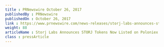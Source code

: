 ```yaml
---
title : PRNewswire October 26, 2017
publishedBy : PRNewswire
publishedOn : October 26, 2017
link : https://www.prnewswire.com/news-releases/storj-labs-announces-storj-tokens-now-listed-on-poloniex-exchange-for-trading-300544286.html
weight: 88
articleName : Storj Labs Announces STORJ Tokens Now Listed on Poloniex Exchange for Trading
class : pressArticle
---
```

